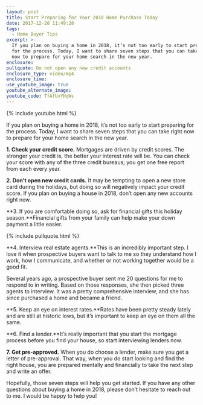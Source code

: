 ```yaml
---
layout: post
title: Start Preparing for Your 2018 Home Purchase Today
date: 2017-12-20 11:49:28
tags:
  - Home Buyer Tips
excerpt: >-
  If you plan on buying a home in 2018, it’s not too early to start preparing
  for the process. Today, I want to share seven steps that you can take right
  now to prepare for your home search in the new year.
enclosure:
pullquote: Do not open any new credit accounts.
enclosure_type: video/mp4
enclosure_time:
use_youtube_image: true
youtube_alternate_image:
youtube_code: TfAfUvYHqWs
---
```



{% include youtube.html %}

If you plan on buying a home in 2018, it’s not too early to start preparing for the process. Today, I want to share seven steps that you can take right now to prepare for your home search in the new year.

**1. Check your credit score.** Mortgages are driven by credit scores. The stronger your credit is, the better your interest rate will be. You can check your score with any of the three credit bureaus; you get one free report from each every year.

**2. Don’t open new credit cards.** It may be tempting to open a new store card during the holidays, but doing so will negatively impact your credit score. If you plan on buying a house in 2018, don’t open any new accounts right now.

**3. If you are comfortable doing so, ask for financial gifts this holiday season.**Financial gifts from your family can help make your down payment a little easier.

{% include pullquote.html %}

**4. Interview real estate agents.**This is an incredibly important step. I love it when prospective buyers want to talk to me so they understand how I work, how I communicate, and whether or not working together would be a good fit.

Several years ago, a prospective buyer sent me 20 questions for me to respond to in writing. Based on those responses, she then picked three agents to interview. It was a pretty comprehensive interview, and she has since purchased a home and became a friend.

**5. Keep an eye on interest rates.**Rates have been pretty steady lately and are still at historic lows, but it’s important to keep an eye on them all the same.

**6. Find a lender.**It’s really important that you start the mortgage process before you find your house, so start interviewing lenders now.

**7. Get pre-approved.** When you do choose a lender, make sure you get a letter of pre-approval. That way, when you do start looking and find the right house, you are prepared mentally and financially to take the next step and write an offer.

Hopefully, those seven steps will help you get started. If you have any other questions about buying a home in 2018, please don’t hesitate to reach out to me. I would be happy to help you!